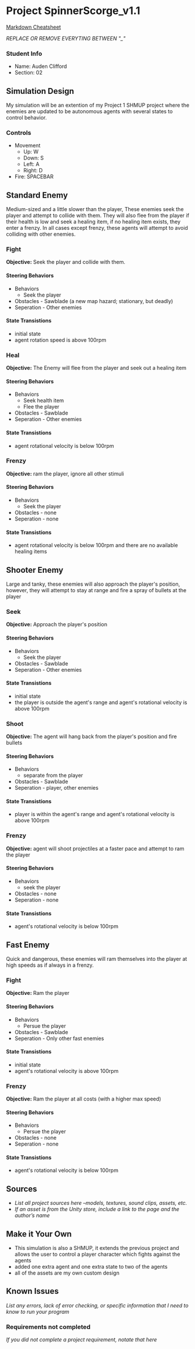 # Project SpinnerScorge_v1.1

[Markdown Cheatsheet](https://github.com/adam-p/markdown-here/wiki/Markdown-Here-Cheatsheet)

_REPLACE OR REMOVE EVERYTING BETWEEN "\_"_

### Student Info

-   Name: Auden Clifford
-   Section: 02

## Simulation Design

My simulation will be an extention of my Project 1 SHMUP project where the enemies are updated to be autonomous agents with several states to control behavior.

### Controls

-   Movement
    -   Up: W
    -   Down: S
    -   Left: A
    -   Right: D
-   Fire: SPACEBAR

## Standard Enemy

Medium-sized and a little slower than the player, These enemies seek the player and attempt to collide with them. They will also flee from the player if their health is low and seek a healing item, if no healing item exists, they enter a frenzy. In all cases except frenzy, these agents will attempt to avoid colliding with other enemies.

### Fight

**Objective:** Seek the player and collide with them.

#### Steering Behaviors

 
- Behaviors
   - Seek the player
- Obstacles - Sawblade (a new map hazard; stationary, but deadly)
- Seperation - Other enemies
   
#### State Transistions

- initial state
- agent rotation speed is above 100rpm
   
### Heal

**Objective:** The Enemy will flee from the player and seek out a healing item

#### Steering Behaviors

- Behaviors
   - Seek health item
   - Flee the player
- Obstacles - Sawblade
- Seperation - Other enemies
   
#### State Transistions

- agent rotational velocity is below 100rpm

### Frenzy

**Objective:** ram the player, ignore all other stimuli

#### Steering Behaviors

- Behaviors
   - Seek the player
- Obstacles - none
- Seperation - none
   
#### State Transistions

- agent rotational velocity is below 100rpm and there are no available healing items

## Shooter Enemy

Large and tanky, these enemies will also approach the player's position, however, they will attempt to stay at range and fire a spray of bullets at the player

### Seek

**Objective:** Approach the player's position

#### Steering Behaviors

- Behaviors
   - Seek the player
- Obstacles - Sawblade
- Seperation - Other enemies
   
#### State Transistions

- initial state
- the player is outside the agent's range and agent's rotational velocity is above 100rpm
   
### Shoot

**Objective:** The agent will hang back from the player's position and fire bullets

#### Steering Behaviors

- Behaviors
   - separate from the player
- Obstacles - Sawblade
- Seperation - player, other enemies
   
#### State Transistions

- player is within the agent's range and agent's rotational velocity is above 100rpm

### Frenzy

**Objective:** agent will shoot projectiles at a faster pace and attempt to ram the player

#### Steering Behaviors

- Behaviors
   - seek the player
- Obstacles - none
- Seperation - none
   
#### State Transistions

- agent's rotational velocity is below 100rpm

## Fast Enemy

Quick and dangerous, these enemies will ram themselves into the player at high speeds as if always in a frenzy.

### Fight

**Objective:** Ram the player

#### Steering Behaviors

- Behaviors
   - Persue the player
- Obstacles - Sawblade
- Seperation - Only other fast enemies
   
#### State Transistions

- initial state
- agent's rotational velocity is above 100rpm
   
### Frenzy

**Objective:** Ram the player at all costs (with a higher max speed)

#### Steering Behaviors

- Behaviors
   - Persue the player
- Obstacles - none
- Seperation - none
   
#### State Transistions

- agent's rotational velocity is below 100rpm


## Sources

-   _List all project sources here –models, textures, sound clips, assets, etc._
-   _If an asset is from the Unity store, include a link to the page and the author’s name_

## Make it Your Own

- This simulation is also a SHMUP, it extends the previous project and allows the user to control a player character which fights against the agents
- added one extra agent and one extra state to two of the agents
- all of the assets are my own custom design

## Known Issues

_List any errors, lack of error checking, or specific information that I need to know to run your program_

### Requirements not completed

_If you did not complete a project requirement, notate that here_

